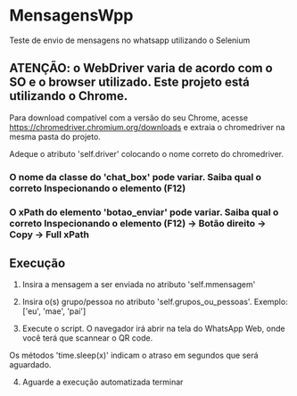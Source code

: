 # MensagensWpp
Teste de envio de mensagens no whatsapp utilizando o Selenium

## ATENÇÃO: o WebDriver varia de acordo com o SO e o browser utilizado. Este projeto está utilizando o Chrome.

Para download compatível com a versão do seu Chrome, acesse https://chromedriver.chromium.org/downloads e extraia o chromedriver na mesma pasta do projeto.

Adeque o atributo 'self.driver' colocando o nome correto do chromedriver.

### O nome da classe do 'chat_box' pode variar. Saiba qual o correto Inspecionando o elemento (F12)

### O xPath do elemento 'botao_enviar' pode variar. Saiba qual o correto Inspecionando o elemento (F12) -> Botão direito -> Copy -> Full xPath

## Execução

1) Insira a mensagem a ser enviada no atributo 'self.mmensagem'

2) Insira o(s) grupo/pessoa no atributo 'self.grupos_ou_pessoas'. Exemplo: ['eu', 'mae', 'pai'] 

3) Execute o script. O navegador irá abrir na tela do WhatsApp Web, onde você terá que scannear o QR code.

Os métodos 'time.sleep(x)' indicam o atraso em segundos que será aguardado.

4) Aguarde a execução automatizada terminar
